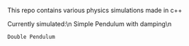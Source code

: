 This repo contains various physics simulations made in c++

Currently simulated:\n
    Simple Pendulum with damping\n
    
    Double Pendulum
